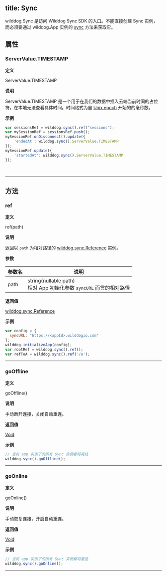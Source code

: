 title: Sync
---

wilddog.Sync 是访问 Wilddog Sync SDK 的入口。不能直接创建 Sync 实例，而必须要通过 wilddog.App 实例的 [sync](/api/sync/web/App.html#sync) 方法来获取它。

## 属性

### ServerValue.TIMESTAMP

**定义**

ServerValue.TIMESTAMP

**说明**

ServerValue.TIMESTAMP 是一个用于在我们的数据中插入云端当前时间的占位符，在本地无法查看具体时间。时间格式为自 [Unix epoch](https://en.wikipedia.org/wiki/Unix_time) 开始的的毫秒数。

**示例**

```js
var sessionsRef = wilddog.sync().ref("sessions");
var mySessionRef = sessionsRef.push();
mySessionRef.onDisconnect().update({
    'endedAt': wilddog.sync().ServerValue.TIMESTAMP
});
mySessionRef.update({
    'startedAt': wilddog.sync().ServerValue.TIMESTAMP
});
```

</br>

------

## 方法

### ref

**定义**

ref(path)

**说明**

返回以 `path` 为相对路径的 [wilddog.sync.Reference](/api/sync/web/Reference.html) 实例。

**参数**

| 参数名| 说明                                  |
| ---- | ----------------------------------- |
| path | string(nullable path)<br>相对 App 初始化参数 `syncURL` 而言的相对路径 |

**返回值**

[wilddog.sync.Reference](/api/sync/web/Reference.html)

**示例**

```js
var config = {
  syncURL: "https://<appId>.wilddogio.com"
};
wilddog.initializeApp(config);
var rootRef = wilddog.sync().ref();
var refToA = wilddog.sync().ref('/a');

```
---

### goOffline

**定义**

goOffline()

**说明**

手动断开连接，关闭自动重连。

**返回值**

[Void](/api/sync/web/Void.html)

**示例**
```js
// 当前 app 实例下的所有 Sync 实例都将离线
wilddog.sync().goOffline();
```

---

### goOnline

**定义**

goOnline()

**说明**

手动恢复连接，开启自动重连。

**返回值**

[Void](/api/sync/web/Void.html)

**示例**
```js
// 当前 app 实例下的所有 Sync 实例都将重连
wilddog.sync().goOnline();
```
---

